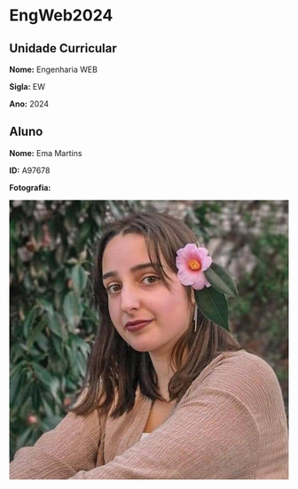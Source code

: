 # EngWeb2024

## Unidade Curricular

**Nome:** Engenharia WEB

**Sigla:** EW

**Ano:** 2024

## Aluno
**Nome:** Ema Martins

**ID:** A97678

**Fotografia:** 

![Fotografia](./Foto.jpg)
